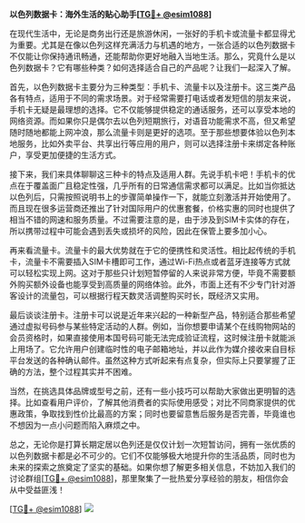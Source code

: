 **以色列数据卡：海外生活的贴心助手[[TG💪+ @esim1088](https://t.me/s/esim1088)]**

在现代生活中，无论是商务出行还是旅游休闲，一张好的手机卡或流量卡都显得尤为重要。尤其是在像以色列这样充满活力与机遇的地方，一张合适的以色列数据卡不仅能让你保持通讯畅通，还能帮助你更好地融入当地生活。那么，究竟什么是以色列数据卡？它有哪些种类？如何选择适合自己的产品呢？让我们一起深入了解。

首先，以色列数据卡主要分为三种类型：手机卡、流量卡以及注册卡。这三类产品各有特点，适用于不同的需求场景。对于经常需要打电话或者发短信的朋友来说，手机卡无疑是最理想的选择。它不仅能够提供稳定的通话服务，还可以享受本地的网络资源。而如果你只是偶尔去以色列短期旅行，对语音功能需求不高，但又希望随时随地都能上网冲浪，那么流量卡则是更好的选项。至于那些想要体验以色列本地服务，比如外卖平台、共享出行等应用的用户，则可以选择注册卡来绑定各种账户，享受更加便捷的生活方式。

接下来，我们来具体聊聊这三种卡的特点及适用人群。先说手机卡吧！手机卡的优点在于覆盖面广且稳定性强，几乎所有的日常通信需求都可以满足。比如当你抵达以色列后，只需按照说明书上的步骤简单操作一下，就能立刻激活并开始使用了。而且现在很多运营商还推出了针对国际用户的优惠套餐，价格实惠的同时也提供了相当不错的网速和服务质量。不过需要注意的是，由于涉及到SIM卡实体的存在，所以携带过程中可能会遇到丢失或损坏的风险，因此在保管上要多加小心。

再来看流量卡。流量卡的最大优势就在于它的便携性和灵活性。相比起传统的手机卡，流量卡不需要插入SIM卡槽即可工作，通过Wi-Fi热点或者蓝牙连接等方式就可以轻松实现上网。这对于那些只计划短暂停留的人来说非常方便，毕竟不需要额外购买额外设备也能享受到高质量的网络体验。此外，市面上还有不少专门针对游客设计的流量包，可以根据行程天数灵活调整购买时长，既经济又实用。

最后谈谈注册卡。注册卡可以说是近年来兴起的一种新型产品，特别适合那些希望通过虚拟号码参与某些特定活动的人群。例如，当你想要申请某个在线购物网站的会员资格时，如果直接使用本国号码可能无法完成验证流程，这时候注册卡就能派上用场了。它允许用户创建临时性的电子邮箱地址，并以此作为媒介接收来自目标平台发送的各种确认邮件。虽然这种方式听起来有点复杂，但实际上只要掌握了正确的方法，整个过程其实并不困难。

当然，在挑选具体品牌或型号之前，还有一些小技巧可以帮助大家做出更明智的选择。比如查看用户评价，了解其他消费者的实际使用感受；对比不同商家提供的优惠政策，争取找到性价比最高的方案；同时也要留意售后服务是否完善，毕竟谁也不想因为一点小问题而陷入麻烦之中。

总之，无论你是打算长期定居以色列还是仅仅计划一次短暂访问，拥有一张优质的以色列数据卡都是必不可少的。它们不仅能够极大地提升你的生活品质，同时也为未来的探索之旅奠定了坚实的基础。如果你想了解更多相关信息，不妨加入我们的讨论群组[[TG💪+ @esim1088](https://t.me/s/esim1088)]，那里聚集了一批热爱分享经验的朋友，相信你会从中受益匪浅！

[[TG💪+ @esim1088](https://t.me/s/esim1088)] ![](https://i.postimg.cc/4NQfJmqS/Snipaste-2025-05-13-00-14-12.png)